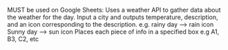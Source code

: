 MUST be used on Google Sheets:
  Uses a weather API to gather data about the weather
  for the day.
  Input a city and outputs temperature, description,
  and an icon corresponding to the description.
    e.g. rainy day --> rain icon
         Sunny day --> sun icon
  Places each piece of info in a specified box
    e.g A1, B3, C2, etc
